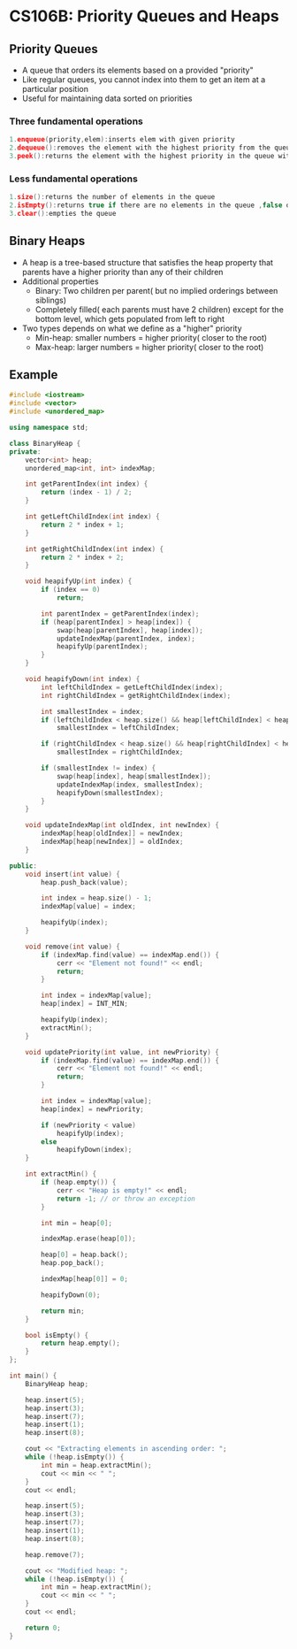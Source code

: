 # CS106B: Priority Queues and Heaps

## Priority Queues

- A queue that orders its elements based on a provided "priority"
- Like regular queues, you cannot index into them to get an item at a particular position
- Useful for maintaining data sorted on priorities 

### Three fundamental operations

````c++
1.enqueue(priority,elem):inserts elem with given priority
2.dequeue():removes the element with the highest priority from the queue
3.peek():returns the element with the highest priority in the queue without removing it
````

### Less fundamental operations

```c++
1.size():returns the number of elements in the queue
2.isEmpty():returns true if there are no elements in the queue ,false otherwise 
3.clear():empties the queue
```

## Binary Heaps

- A heap is a tree-based structure that satisfies the heap property that parents have a higher priority than any of their children
- Additional properties
  - Binary: Two children per parent( but no implied orderings between siblings)
  - Completely filled( each parents must have 2 children) except for the bottom level, which gets populated from left to right
- Two types depends on what we define as a "higher" priority
  - Min-heap: smaller numbers = higher priority( closer to the root)
  - Max-heap: larger numbers = higher priority( closer to the root)

## Example

````C++
#include <iostream>
#include <vector>
#include <unordered_map>

using namespace std;

class BinaryHeap {
private:
    vector<int> heap;
    unordered_map<int, int> indexMap;

    int getParentIndex(int index) {
        return (index - 1) / 2;
    }

    int getLeftChildIndex(int index) {
        return 2 * index + 1;
    }

    int getRightChildIndex(int index) {
        return 2 * index + 2;
    }

    void heapifyUp(int index) {
        if (index == 0)
            return;

        int parentIndex = getParentIndex(index);
        if (heap[parentIndex] > heap[index]) {
            swap(heap[parentIndex], heap[index]);
            updateIndexMap(parentIndex, index);
            heapifyUp(parentIndex);
        }
    }

    void heapifyDown(int index) {
        int leftChildIndex = getLeftChildIndex(index);
        int rightChildIndex = getRightChildIndex(index);

        int smallestIndex = index;
        if (leftChildIndex < heap.size() && heap[leftChildIndex] < heap[smallestIndex])
            smallestIndex = leftChildIndex;

        if (rightChildIndex < heap.size() && heap[rightChildIndex] < heap[smallestIndex])
            smallestIndex = rightChildIndex;

        if (smallestIndex != index) {
            swap(heap[index], heap[smallestIndex]);
            updateIndexMap(index, smallestIndex);
            heapifyDown(smallestIndex);
        }
    }

    void updateIndexMap(int oldIndex, int newIndex) {
        indexMap[heap[oldIndex]] = newIndex;
        indexMap[heap[newIndex]] = oldIndex;
    }

public:
    void insert(int value) {
        heap.push_back(value);

        int index = heap.size() - 1;
        indexMap[value] = index;

        heapifyUp(index);
    }

    void remove(int value) {
        if (indexMap.find(value) == indexMap.end()) {
            cerr << "Element not found!" << endl;
            return;
        }

        int index = indexMap[value];
        heap[index] = INT_MIN;

        heapifyUp(index);
        extractMin();
    }

    void updatePriority(int value, int newPriority) {
        if (indexMap.find(value) == indexMap.end()) {
            cerr << "Element not found!" << endl;
            return;
        }

        int index = indexMap[value];
        heap[index] = newPriority;

        if (newPriority < value)
            heapifyUp(index);
        else
            heapifyDown(index);
    }

    int extractMin() {
        if (heap.empty()) {
            cerr << "Heap is empty!" << endl;
            return -1; // or throw an exception
        }

        int min = heap[0];

        indexMap.erase(heap[0]);

        heap[0] = heap.back();
        heap.pop_back();

        indexMap[heap[0]] = 0;

        heapifyDown(0);

        return min;
    }

    bool isEmpty() {
        return heap.empty();
    }
};

int main() {
    BinaryHeap heap;

    heap.insert(5);
    heap.insert(3);
    heap.insert(7);
    heap.insert(1);
    heap.insert(8);

    cout << "Extracting elements in ascending order: ";
    while (!heap.isEmpty()) {
        int min = heap.extractMin();
        cout << min << " ";
    }
    cout << endl;

    heap.insert(5);
    heap.insert(3);
    heap.insert(7);
    heap.insert(1);
    heap.insert(8);

    heap.remove(7);

    cout << "Modified heap: ";
    while (!heap.isEmpty()) {
        int min = heap.extractMin();
        cout << min << " ";
    }
    cout << endl;

    return 0;
}
````


